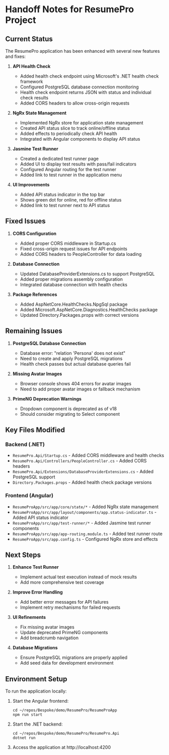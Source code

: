 # Handoff Notes for ResumePro Project

## Current Status

The ResumePro application has been enhanced with several new features and fixes:

1. **API Health Check**
   - Added health check endpoint using Microsoft's .NET health check framework
   - Configured PostgreSQL database connection monitoring
   - Health check endpoint returns JSON with status and individual check results
   - Added CORS headers to allow cross-origin requests

2. **NgRx State Management**
   - Implemented NgRx store for application state management
   - Created API status slice to track online/offline status
   - Added effects to periodically check API health
   - Integrated with Angular components to display API status

3. **Jasmine Test Runner**
   - Created a dedicated test runner page
   - Added UI to display test results with pass/fail indicators
   - Configured Angular routing for the test runner
   - Added link to test runner in the application menu

4. **UI Improvements**
   - Added API status indicator in the top bar
   - Shows green dot for online, red for offline status
   - Added link to test runner next to API status

## Fixed Issues

1. **CORS Configuration**
   - Added proper CORS middleware in Startup.cs
   - Fixed cross-origin request issues for API endpoints
   - Added CORS headers to PeopleController for data loading

2. **Database Connection**
   - Updated DatabaseProviderExtensions.cs to support PostgreSQL
   - Added proper migrations assembly configuration
   - Integrated database connection with health checks

3. **Package References**
   - Added AspNetCore.HealthChecks.NpgSql package
   - Added Microsoft.AspNetCore.Diagnostics.HealthChecks package
   - Updated Directory.Packages.props with correct versions

## Remaining Issues

1. **PostgreSQL Database Connection**
   - Database error: "relation 'Persona' does not exist"
   - Need to create and apply PostgreSQL migrations
   - Health check passes but actual database queries fail

2. **Missing Avatar Images**
   - Browser console shows 404 errors for avatar images
   - Need to add proper avatar images or fallback mechanism

3. **PrimeNG Deprecation Warnings**
   - Dropdown component is deprecated as of v18
   - Should consider migrating to Select component

## Key Files Modified

### Backend (.NET)
- `ResumePro.Api/Startup.cs` - Added CORS middleware and health checks
- `ResumePro.Api/Controllers/PeopleController.cs` - Added CORS headers
- `ResumePro.Api/Extensions/DatabaseProviderExtensions.cs` - Added PostgreSQL support
- `Directory.Packages.props` - Added health check package versions

### Frontend (Angular)
- `ResumeProApp/src/app/core/state/*` - Added NgRx state management
- `ResumeProApp/src/app/layout/components/app.status-indicator.ts` - Added API status indicator
- `ResumeProApp/src/app/test-runner/*` - Added Jasmine test runner components
- `ResumeProApp/src/app/app-routing.module.ts` - Added test runner route
- `ResumeProApp/src/app.config.ts` - Configured NgRx store and effects

## Next Steps

1. **Enhance Test Runner**
   - Implement actual test execution instead of mock results
   - Add more comprehensive test coverage

2. **Improve Error Handling**
   - Add better error messages for API failures
   - Implement retry mechanisms for failed requests

3. **UI Refinements**
   - Fix missing avatar images
   - Update deprecated PrimeNG components
   - Add breadcrumb navigation

4. **Database Migrations**
   - Ensure PostgreSQL migrations are properly applied
   - Add seed data for development environment

## Environment Setup

To run the application locally:

1. Start the Angular frontend:
   ```
   cd ~/repos/Bespoke/demo/ResumePro/ResumeProApp
   npm run start
   ```

2. Start the .NET backend:
   ```
   cd ~/repos/Bespoke/demo/ResumePro/ResumePro.Api
   dotnet run
   ```

3. Access the application at http://localhost:4200

